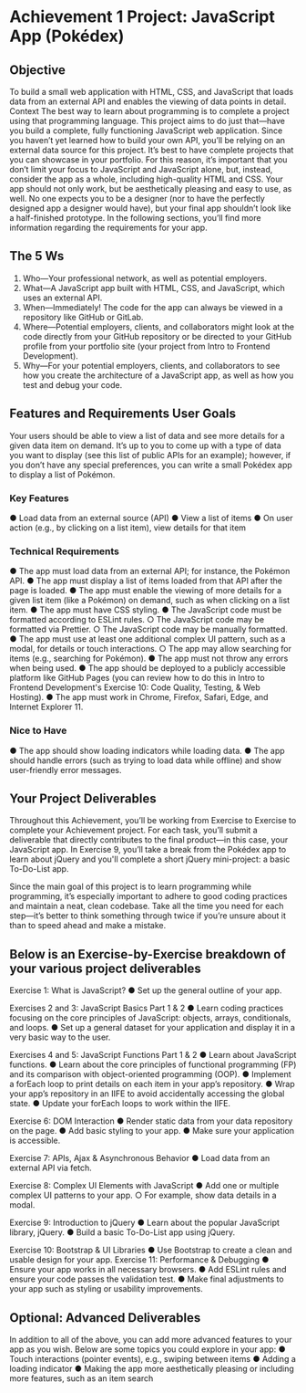 # Achievement 1 Project: JavaScript App (Pokédex)

## Objective

To build a small web application with HTML, CSS, and JavaScript that loads data from an external API and enables the viewing of data points in detail.
Context
The best way to learn about programming is to complete a project using that programming language. This project aims to do just that—have you build a complete, fully functioning JavaScript web application. Since you haven’t yet learned how to build your own API, you’ll be relying on an external data source for this project.
It’s best to have complete projects that you can showcase in your portfolio. For this reason, it’s important that you don’t limit your focus to JavaScript and JavaScript alone, but, instead, consider the app as a whole, including high-quality HTML and CSS. Your app should not only work, but be aesthetically pleasing and easy to use, as well. No one expects you to be a designer (nor to have the perfectly designed app a designer would have), but your final app shouldn’t look like a half-finished prototype. In the following sections, you’ll find more information regarding the requirements for your app.

## The 5 Ws

1. Who—Your professional network, as well as potential employers.
2. What—A JavaScript app built with HTML, CSS, and JavaScript, which uses an external API.
3. When—Immediately! The code for the app can always be viewed in a repository like GitHub or GitLab.
4. Where—Potential employers, clients, and collaborators might look at the code directly from your GitHub repository or be directed to your GitHub profile from your portfolio site (your project from Intro to Frontend Development).
5. Why—For your potential employers, clients, and collaborators to see how you create the architecture of a JavaScript app, as well as how you test and debug your code.

## Features and Requirements User Goals

Your users should be able to view a list of data and see more details for a given data item on demand. It’s up to you to come up with a type of data you want to display (see this list of public APIs for an example); however, if you don’t have any special preferences, you can write a small Pokédex app to display a list of Pokémon.

### Key Features

● Load data from an external source (API)
● View a list of items
● On user action (e.g., by clicking on a list item), view details for that item

### Technical Requirements

● The app must load data from an external API; for instance, the Pokémon API.
● The app must display a list of items loaded from that API after the page is loaded.
● The app must enable the viewing of more details for a given list item (like a Pokémon) on
demand, such as when clicking on a list item.
● The app must have CSS styling.
● The JavaScript code must be formatted according to ESLint rules.
○ The JavaScript code may be formatted via Prettier.
○ The JavaScript code may be manually formatted.
● The app must use at least one additional complex UI pattern, such as a modal, for details or
touch interactions.
○ The app may allow searching for items (e.g., searching for Pokémon).
● The app must not throw any errors when being used.
● The app should be deployed to a publicly accessible platform like GitHub Pages (you can
review how to do this in Intro to Frontend Development's Exercise 10: Code Quality, Testing, &
Web Hosting).
● The app must work in Chrome, Firefox, Safari, Edge, and Internet Explorer 11.

### Nice to Have

● The app should show loading indicators while loading data.
● The app should handle errors (such as trying to load data while offline) and show user-friendly
error messages.

## Your Project Deliverables

Throughout this Achievement, you’ll be working from Exercise to Exercise to complete your Achievement project. For each task, you’ll submit a deliverable that directly contributes to the final product—in this case, your JavaScript app. In Exercise 9, you’ll take a break from the Pokédex app to learn about jQuery and you'll complete a short jQuery mini-project: a basic To-Do-List app.

Since the main goal of this project is to learn programming while programming, it’s especially important to adhere to good coding practices and maintain a neat, clean codebase. Take all the time you need for each step—it’s better to think something through twice if you’re unsure about it than to speed ahead and make a mistake.

## Below is an Exercise-by-Exercise breakdown of your various project deliverables

Exercise 1: What is JavaScript?
● Set up the general outline of your app.

Exercises 2 and 3: JavaScript Basics Part 1 & 2
● Learn coding practices focusing on the core principles of JavaScript: objects, arrays, conditionals, and loops.
● Set up a general dataset for your application and display it in a very basic way to the user.

Exercises 4 and 5: JavaScript Functions Part 1 & 2
● Learn about JavaScript functions.
● Learn about the core principles of functional programming (FP) and its comparison with
object-oriented programming (OOP).
● Implement a forEach loop to print details on each item in your app’s repository.
● Wrap your app’s repository in an IIFE to avoid accidentally accessing the global state.
● Update your forEach loops to work within the IIFE.

Exercise 6: DOM Interaction
● Render static data from your data repository on the page.
● Add basic styling to your app.
● Make sure your application is accessible.

Exercise 7: APIs, Ajax & Asynchronous Behavior
● Load data from an external API via fetch.

Exercise 8: Complex UI Elements with JavaScript
● Add one or multiple complex UI patterns to your app.
○ For example, show data details in a modal.

Exercise 9: Introduction to jQuery
● Learn about the popular JavaScript library, jQuery.
● Build a basic To-Do-List app using jQuery.

Exercise 10: Bootstrap & UI Libraries
● Use Bootstrap to create a clean and usable design for your app. Exercise 11: Performance & Debugging
● Ensure your app works in all necessary browsers.
● Add ESLint rules and ensure your code passes the validation test.
● Make final adjustments to your app such as styling or usability improvements.

## Optional: Advanced Deliverables

In addition to all of the above, you can add more advanced features to your app as you wish. Below are some topics you could explore in your app:
● Touch interactions (pointer events), e.g., swiping between items
● Adding a loading indicator
● Making the app more aesthetically pleasing or including more features, such as an item
search
